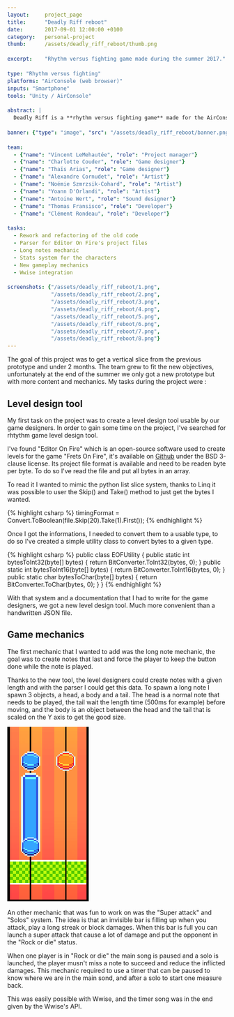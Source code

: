 ```yaml
---
layout:     project_page
title:      "Deadly Riff reboot"
date:       2017-09-01 12:00:00 +0100
category: 	personal-project
thumb:      /assets/deadly_riff_reboot/thumb.png

excerpt:    "Rhythm versus fighting game made during the summer 2017."

type: "Rhythm versus fighting"
platforms: "AirConsole (web browser)"
inputs: "Smartphone"
tools: "Unity / AirConsole"

abstract: |
  Deadly Riff is a **rhythm versus fighting game** made for the AirConsole Contest 2017. The result was a good prototype but we wanted to push the idea further and see what we can get after a summer.

banner: {"type": "image", "src": "/assets/deadly_riff_reboot/banner.png"}

team:
  - {"name": "Vincent LeMehautée", "role": "Project manager"}
  - {"name": "Charlotte Couder", "role": "Game designer"}
  - {"name": "Thaïs Arias", "role": "Game designer"}
  - {"name": "Alexandre Cornudet", "role": "Artist"}
  - {"name": "Noémie Szmrzsik-Cohard", "role": "Artist"}
  - {"name": "Yoann D'Orlandi", "role": "Artist"}
  - {"name": "Antoine Wert", "role": "Sound designer"}
  - {"name": "Thomas Fransisco", "role": "Developer"}
  - {"name": "Clément Rondeau", "role": "Developer"}

tasks:
  - Rework and refactoring of the old code
  - Parser for Editor On Fire's project files
  - Long notes mechanic
  - Stats system for the characters
  - New gameplay mechanics
  - Wwise integration

screenshots: {"/assets/deadly_riff_reboot/1.png",
              "/assets/deadly_riff_reboot/2.png",
              "/assets/deadly_riff_reboot/3.png",
              "/assets/deadly_riff_reboot/4.png",
              "/assets/deadly_riff_reboot/5.png",
              "/assets/deadly_riff_reboot/6.png",
              "/assets/deadly_riff_reboot/7.png",
              "/assets/deadly_riff_reboot/8.png"}
---
```

The goal of this project was to get a vertical slice from the previous prototype and under 2 months. The team grew to fit the new objectives, unfortunately at the end of the summer we only got a new prototype but with more content and mechanics. My tasks during the project were :

<h2>Level design tool</h2>
My first task on the project was to create a level design tool usable by our game designers. In order to gain some time on the project, I've searched for rhtythm game level design tool.

I've found "Editor On Fire" which is an open-source software used to create levels for the game "Frets On Fire", it's available on [Github](https://github.com/raynebc/editor-on-fire) under the BSD 3-clause license. Its project file format is available and need to be readen byte per byte. To do so I've read the file and put all bytes in an array.

To read it I wanted to mimic the python list slice system, thanks to Linq it was possible to user the Skip() and Take() method to just get the bytes I wanted.

{% highlight csharp %}
timingFormat = Convert.ToBoolean(file.Skip(20).Take(1).First());
{% endhighlight %}

Once I got the informations, I needed to convert them to a usable type, to do so I've created a simple utility class to convert bytes to a given type.

{% highlight csharp %}
public class EOFUtility {
  public static int bytesToInt32(byte[] bytes) {
      return BitConverter.ToInt32(bytes, 0);
  }
  public static int bytesToInt16(byte[] bytes) {
      return BitConverter.ToInt16(bytes, 0);
  }
  public static char bytesToChar(byte[] bytes) {
      return BitConverter.ToChar(bytes, 0);
  }
}
{% endhighlight %}

With that system and a documentation that I had to write for the game designers, we got a new level design tool. Much more convenient than a handwritten JSON file.

<h2>Game mechanics</h2>
The first mechanic that I wanted to add was the long note mechanic, the goal was to create notes that last and force the player to keep the button done while the note is played.

Thanks to the new tool, the level designers could create notes with a given length and with the parser I could get this data. To spawn a long note I spawn 3 objects, a head, a body and a tail. The head is a normal note that needs to be played, the tail wait the length time (500ms for example) before moving, and the body is an object between the head and the tail that is scaled on the Y axis to get the good size.

<div class="onpage-screenshot">
  <img data-lity src="/assets/deadly_riff_reboot/long_note.png">
</div>

An other mechanic that was fun to work on was the "Super attack" and "Solos" system. The idea is that an invisible bar is filling up when you attack, play a long streak or block damages. When this bar is full you can launch a super attack that cause a lot of damage and put the opponent in the "Rock or die" status.

When one player is in "Rock or die" the main song is paused and a solo is launched, the player musn't miss a note to succeed and reduce the inflicted damages. This mechanic required to use a timer that can be paused to know where we are in the main sond, and after a solo to start one measure back.

This was easily possible with Wwise, and the timer song was in the end given by the Wwise's API.